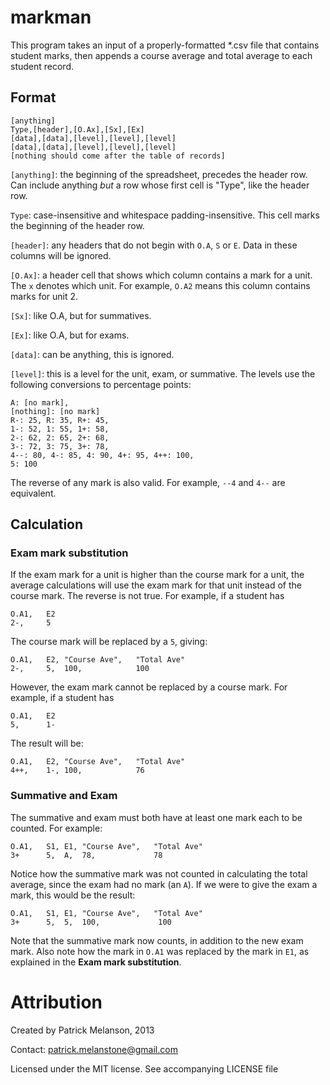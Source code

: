 markman
=======

This program takes an input of a properly-formatted *.csv file that contains
student marks, then appends a course average and total average to each student record.

Format
------

```
[anything]
Type,[header],[O.Ax],[Sx],[Ex]
[data],[data],[level],[level],[level]
[data],[data],[level],[level],[level]
[nothing should come after the table of records]
```

`[anything]`: the beginning of the spreadsheet, precedes the header row. Can
include anything *but* a row whose first cell is "Type", like the header row.

`Type`: case-insensitive and whitespace padding-insensitive. This cell marks
the beginning of the header row.
 
`[header]`: any headers that do not begin with `O.A`, `S` or `E`. Data in
these columns will be ignored.

`[O.Ax]`: a header cell that shows which column contains a mark for a unit.
The `x` denotes which unit. For example, `O.A2` means this column contains
marks for unit 2.

`[Sx]`: like O.A, but for summatives.

`[Ex]`: like O.A, but for exams.

`[data]`: can be anything, this is ignored.

`[level]`: this is a level for the unit, exam, or summative. The levels use
the following conversions to percentage points:

    A: [no mark],
    [nothing]: [no mark]
    R-: 25, R: 35, R+: 45,
    1-: 52, 1: 55, 1+: 58,
    2-: 62, 2: 65, 2+: 68,
    3-: 72, 3: 75, 3+: 78,
    4--: 80, 4-: 85, 4: 90, 4+: 95, 4++: 100,
    5: 100

The reverse of any mark is also valid. For example, `--4` and `4--` are equivalent.

Calculation
-----------

### Exam mark substitution

If the exam mark for a unit is higher than the course mark for a unit, the
average calculations will use the exam mark for that unit instead of the
course mark. The reverse is not true. For example, if a student has

    O.A1,   E2
    2-,     5

The course mark will be replaced by a `5`, giving:

    O.A1,   E2, "Course Ave",   "Total Ave"
    2-,     5,  100,            100

However, the exam mark cannot be replaced by a course mark. For example, if a
student has

    O.A1,   E2
    5,      1-

The result will be:

    O.A1,   E2, "Course Ave",   "Total Ave"
    4++,    1-, 100,            76

### Summative and Exam

The summative and exam must both have at least one mark each to be counted.
For example:

    O.A1,   S1, E1, "Course Ave",   "Total Ave"
    3+      5,  A,  78,             78

Notice how the summative mark was not counted in calculating the total average,
since the exam had no mark (an `A`). If we were to give the exam a mark, this
would be the result:

    O.A1,   S1, E1, "Course Ave",   "Total Ave"
    3+      5,  5,  100,             100

Note that the summative mark now counts, in addition to the new exam mark. Also
note how the mark in `O.A1` was replaced by the mark in `E1`, as explained in
the **Exam mark substitution**.

Attribution
===========

Created by Patrick Melanson, 2013

Contact: patrick.melanstone@gmail.com

Licensed under the MIT license. See accompanying LICENSE file
